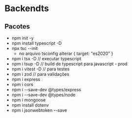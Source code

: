 # Backendts

## Pacotes
- npm init -y
- npm install typescript -D
- npx tsc --init 
    * no arquivo tsconfig alterar {
        target: "es2020"
    }
- npm i tsx -D // executar typescript
- npm i tsup -D // build de typescript para javascript - prod
- npm i vitest -D // para testes
- npm i zod // para validações
- npm i express
- npm i cors
- npm i --save-dev @types/express
- npm i --save-dev @types/node
- npm i mongoose
- npm install dotenv
- npm i jsonwebtoken --save